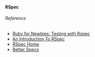 #### RSpec
###### Reference
 - [Ruby for Newbies: Testing with Rspec](http://code.tutsplus.com/tutorials/ruby-for-newbies-testing-with-rspec--net-21297)
 - [An Introduction To RSpec](http://blog.teamtreehouse.com/an-introduction-to-rspec)
 - [RSpec Home](http://www.rspec.info/)
 - [Better Specs](http://betterspecs.org/ko/)
